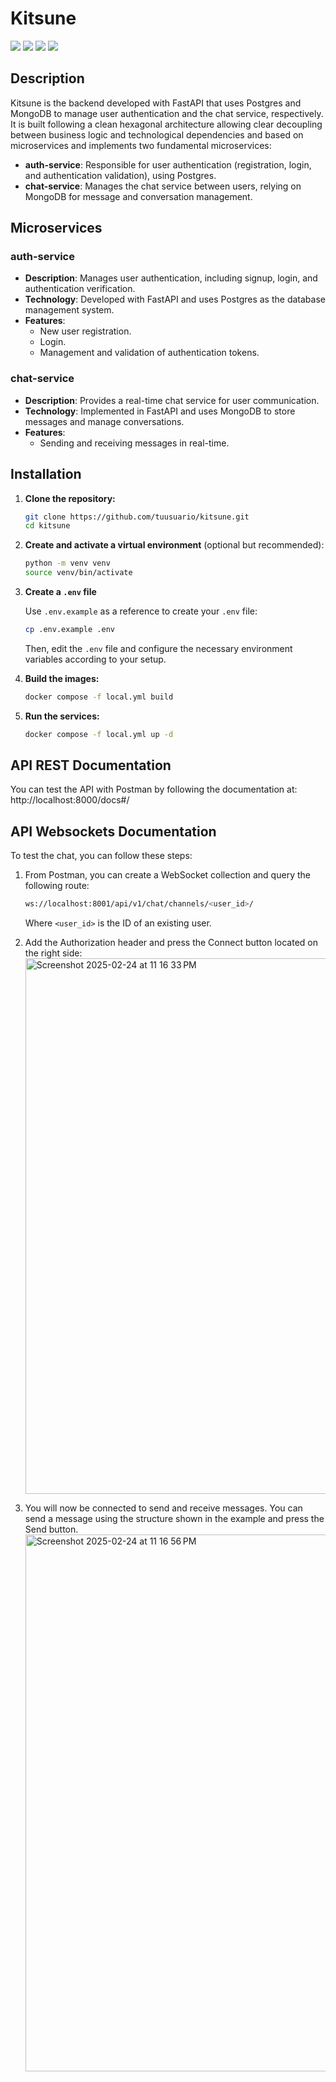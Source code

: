 # Kitsune

![](https://img.shields.io/badge/python-v3.13.1-blue)
![](https://img.shields.io/badge/fastapi-v0.115.8-blue)
![](https://img.shields.io/badge/postgres-v17.2-blue)
![](https://img.shields.io/badge/mongodb-v7.0.15-blue)

## **Description**

Kitsune is the backend developed with FastAPI that uses Postgres and MongoDB to manage user authentication and the chat service, respectively.
It is built following a clean hexagonal architecture allowing clear decoupling between business logic and technological dependencies
and based on microservices and implements two fundamental microservices:

- **auth-service**: Responsible for user authentication (registration, login, and authentication validation), using Postgres.  
- **chat-service**: Manages the chat service between users, relying on MongoDB for message and conversation management.  

## **Microservices**  

### **auth-service**  
- **Description**: Manages user authentication, including signup, login, and authentication verification.  
- **Technology**: Developed with FastAPI and uses Postgres as the database management system.  
- **Features**:  
  - New user registration.  
  - Login.  
  - Management and validation of authentication tokens.  

### **chat-service**  
- **Description**: Provides a real-time chat service for user communication.  
- **Technology**: Implemented in FastAPI and uses MongoDB to store messages and manage conversations.  
- **Features**:  
  - Sending and receiving messages in real-time.
 
## **Installation**  

1. **Clone the repository:**  
   ```bash
   git clone https://github.com/tuusuario/kitsune.git  
   cd kitsune  
   ```  

2. **Create and activate a virtual environment** (optional but recommended):  
   ```bash
   python -m venv venv  
   source venv/bin/activate
   ```

3. **Create a `.env` file**  

    Use `.env.example` as a reference to create your `.env` file:  
  
    ```bash
    cp .env.example .env
    ```
    Then, edit the `.env` file and configure the necessary environment variables according to your setup.

4. **Build the images:**  
   ```bash
   docker compose -f local.yml build
   ```
5. **Run the services:**
   ```bash
   docker compose -f local.yml up -d
   ```
## API REST Documentation
You can test the API with Postman by following the documentation at: http://localhost:8000/docs#/

## API Websockets Documentation
To test the chat, you can follow these steps:
1. From Postman, you can create a WebSocket collection and query the following route:  
    ```bash
    ws://localhost:8001/api/v1/chat/channels/<user_id>/
    ```
    Where `<user_id>` is the ID of an existing user.

2. Add the Authorization header and press the Connect button located on the right side:
    <img width="857" alt="Screenshot 2025-02-24 at 11 16 33 PM" src="https://github.com/user-attachments/assets/a387f3fd-8300-4ec3-b645-e61bdfa83421" />

3. You will now be connected to send and receive messages. You can send a message using the structure shown in the example and press the Send button.
    <img width="859" alt="Screenshot 2025-02-24 at 11 16 56 PM" src="https://github.com/user-attachments/assets/f9fc48d1-1ac7-419e-8a43-231c07c4c4dc" />


